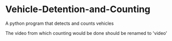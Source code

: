 # Vehicle-Detention-and-Counting
A python program that detects and counts vehicles

The video from which counting would be done should be renamed to 'video'
